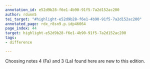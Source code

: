 ```yaml
---
annotation_id: e52d9b28-f6e1-4b90-91f5-7a2d152ac200
author: rdunn5
tei_target: "#highlight-e52d9b28-f6e1-4b90-91f5-7a2d152ac200"
annotated_page: rdx_r8sn9.p.idp46064
page_index: 44
target: highlight-e52d9b28-f6e1-4b90-91f5-7a2d152ac200
tags:
- difference

---
```

Choosing notes 4 (Fa) and 3 (La) found here are new to this edition.
